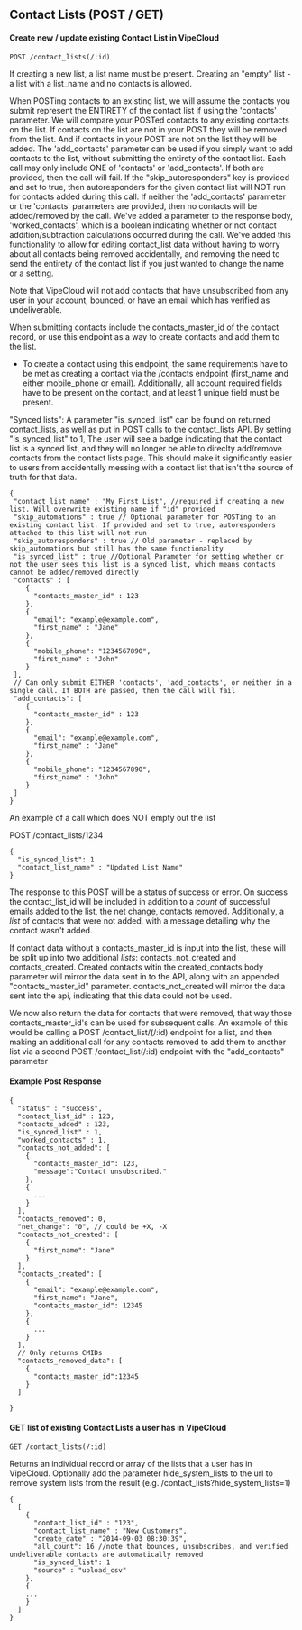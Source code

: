 Contact Lists (POST / GET)
-------------------------------------

#### Create new / update existing Contact List in VipeCloud
```
POST /contact_lists(/:id)
```
If creating a new list, a list name must be present. Creating an "empty" list - a list with a list_name and no contacts is allowed. 

When POSTing contacts to an existing list, we will assume the contacts you submit represent the ENTIRETY of the contact list if using the 'contacts' parameter. We will compare your POSTed contacts to any existing contacts on the list. If contacts on the list are not in your POST they will be removed from the list. And if contacts in your POST are not on the list they will be added. The 'add_contacts' parameter can be used if you simply want to add contacts to the list, without submitting the entirety of the contact list. Each call may only include ONE of 'contacts' or 'add_contacts'. If both are provided, then the call will fail. If the "skip_autoresponders" key is provided and set to true, then autoresponders for the given contact list will NOT run for contacts added during this call. If neither the 'add_contacts' parameter or the 'contacts' parameters are provided, then no contacts will be added/removed by the call. We've added a parameter to the response body, 'worked_contacts', which is a boolean indicating whether or not contact addition/subtraction calculations occurred during the call. We've added this functionality to allow for editing contact_list data without having to worry about all contacts being removed accidentally, and removing the need to send the entirety of the contact list if you just wanted to change the name or a setting.

Note that VipeCloud will not add contacts that have unsubscribed from any user in your account, bounced, or have an email which has verified as undeliverable. 

When submitting contacts include the contacts_master_id of the contact record, or use this endpoint as a way to create contacts and add them to the list. 
- To create a contact using this endpoint, the same requirements have to be met as creating a contact via the /contacts endpoint (first_name and either mobile_phone or email). Additionally, all account required fields have to be present on the contact, and at least 1 unique field must be present.

"Synced lists": A parameter "is_synced_list" can be found on returned contact_lists, as well as put in POST calls to the contact_lists API. By setting "is_synced_list" to 1, The user will see a badge indicating that the contact list is a synced list, and they will no longer be able to direclty add/remove contacts from the contact lists page. This should make it significantly easier to users from accidentally messing with a contact list that isn't the source of truth for that data.

```   
{ 
 "contact_list_name" : "My First List", //required if creating a new list. Will overwrite existing name if "id" provided
 "skip_automations" : true // Optional parameter for POSTing to an existing contact list. If provided and set to true, autoresponders attached to this list will not run
 "skip_autoresponders" : true // Old parameter - replaced by skip_automations but still has the same functionality
 "is_synced_list" : true //Optional Parameter for setting whether or not the user sees this list is a synced list, which means contacts cannot be added/removed directly
 "contacts" : [
    {
      "contacts_master_id" : 123
    },
    {
      "email": "example@example.com",
      "first_name" : "Jane"
    },
    {
      "mobile_phone": "1234567890",
      "first_name" : "John"
    }
 ],
 // Can only submit EITHER 'contacts', 'add_contacts', or neither in a single call. If BOTH are passed, then the call will fail
 "add_contacts": [
    {
      "contacts_master_id" : 123
    },
    {
      "email": "example@example.com",
      "first_name" : "Jane"
    },
    {
      "mobile_phone": "1234567890",
      "first_name" : "John"
    }
 ]
}
```

An example of a call which does NOT empty out the list

POST /contact_lists/1234
```
{
  "is_synced_list": 1
  "contact_list_name" : "Updated List Name"
}
```

The response to this POST will be a status of success or error. On success the contact_list_id will be included in addition to a *count* of successful emails added to the list, the net change, contacts removed. Additionally, a *list* of contacts that were not added, with a message detailing why the contact wasn't added.

If contact data without a contacts_master_id is input into the list, these will be split up into two additional *lists*: contacts_not_created and contacts_created. Created contacts witin the created_contacts body parameter will mirror the data sent in to the API, along with an appended "contacts_master_id" parameter. contacts_not_created will mirror the data sent into the api, indicating that this data could not be used.

We now also return the data for contacts that were removed, that way those contacts_master_id's can be used for subsequent calls. An example of this would be calling a POST /contact_list/(/:id) endpoint for a list, and then making an additional call for any contacts removed to add them to another list via a second POST /contact_list(/:id) endpoint with the "add_contacts" parameter

#### Example Post Response 
```
{
  "status" : "success",
  "contact_list_id" : 123,
  "contacts_added" : 123,
  "is_synced_list" : 1,
  "worked_contacts" : 1,
  "contacts_not_added": [
    {
      "contacts_master_id": 123,
      "message":"Contact unsubscribed."
    },
    {
      ...
    }
  ],
  "contacts_removed": 0,
  "net_change": "0", // could be +X, -X
  "contacts_not_created": [
    {
      "first_name": "Jane"
    }
  ],
  "contacts_created": [
    {
      "email": "example@example.com",
      "first_name": "Jane",
      "contacts_master_id": 12345
    },
    {
      ...
    }
  ],
  // Only returns CMIDs
  "contacts_removed_data": [
    {
      "contacts_master_id":12345
    }
  ]

}
```

#### GET list of existing Contact Lists a user has in VipeCloud
```
GET /contact_lists(/:id)
```
Returns an individual record or array of the lists that a user has in VipeCloud. Optionally add the parameter hide_system_lists to the url to remove system lists from the result (e.g. /contact_lists?hide_system_lists=1)
```   
{ 
  [
    {  
      "contact_list_id" : "123",
      "contact_list_name" : "New Customers",  
      "create_date" : "2014-09-03 08:30:39",
      "all_count": 16 //note that bounces, unsubscribes, and verified undeliverable contacts are automatically removed
      "is_synced_list": 1
      "source" : "upload_csv"
    },
    {
    ...
    }
  ]
}
```
